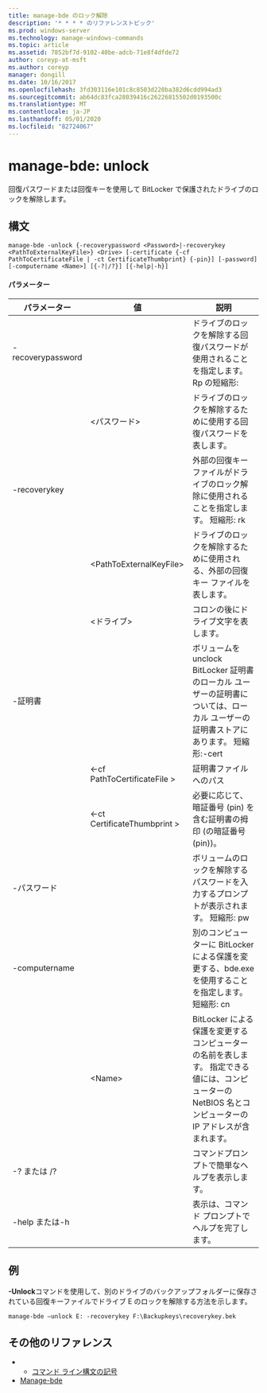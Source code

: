 ```yaml
---
title: manage-bde のロック解除
description: '* * * * のリファレンストピック'
ms.prod: windows-server
ms.technology: manage-windows-commands
ms.topic: article
ms.assetid: 7852bf7d-9102-40be-adcb-71e8f4dfde72
author: coreyp-at-msft
ms.author: coreyp
manager: dongill
ms.date: 10/16/2017
ms.openlocfilehash: 3fd303116e101c8c8503d220ba382d6cdd994ad3
ms.sourcegitcommit: ab64dc83fca28039416c26226815502d0193500c
ms.translationtype: MT
ms.contentlocale: ja-JP
ms.lasthandoff: 05/01/2020
ms.locfileid: "82724067"
---
```

# <a name="manage-bde-unlock"></a>manage-bde: unlock



回復パスワードまたは回復キーを使用して BitLocker で保護されたドライブのロックを解除します。

## <a name="syntax"></a>構文

```
manage-bde -unlock {-recoverypassword <Password>|-recoverykey <PathToExternalKeyFile>} <Drive> [-certificate {-cf PathToCertificateFile | -ct CertificateThumbprint} {-pin}] [-password] [-computername <Name>] [{-?|/?}] [{-help|-h}]
```

#### <a name="parameters"></a>パラメーター

|パラメーター|値|説明|
|---------|-----|-----------|
|-recoverypassword||ドライブのロックを解除する回復パスワードが使用されることを指定します。Rp の短縮形:|
||\<パスワード>|ドライブのロックを解除するために使用する回復パスワードを表します。|
|-recoverykey||外部の回復キー ファイルがドライブのロック解除に使用されることを指定します。 短縮形: rk|
||\<PathToExternalKeyFile>|ドライブのロックを解除するために使用される、外部の回復キー ファイルを表します。|
||\<ドライブ>|コロンの後にドライブ文字を表します。|
|-証明書||ボリュームを unclock BitLocker 証明書のローカル ユーザーの証明書については、ローカル ユーザーの証明書ストアにあります。 短縮形:-cert|
||<-cf PathToCertificateFile >|証明書ファイルへのパス|
||<-ct CertificateThumbprint >|必要に応じて、暗証番号 (pin) を含む証明書の拇印 (の暗証番号 (pin))。|
|-パスワード||ボリュームのロックを解除するパスワードを入力するプロンプトが表示されます。 短縮形: pw|
|-computername||別のコンピューターに BitLocker による保護を変更する、bde.exe を使用することを指定します。 短縮形: cn|
||\<Name>|BitLocker による保護を変更するコンピューターの名前を表します。 指定できる値には、コンピューターの NetBIOS 名とコンピューターの IP アドレスが含まれます。|
|-? または /?||コマンドプロンプトで簡単なヘルプを表示します。|
|-help または-h||表示は、コマンド プロンプトでヘルプを完了します。|

## <a name="examples"></a>例

**-Unlock**コマンドを使用して、別のドライブのバックアップフォルダーに保存されている回復キーファイルでドライブ E のロックを解除する方法を示します。
```
manage-bde –unlock E: -recoverykey F:\Backupkeys\recoverykey.bek
```

## <a name="additional-references"></a>その他のリファレンス

-   - [コマンド ライン構文の記号](command-line-syntax-key.md)
-   [Manage-bde](manage-bde.md)